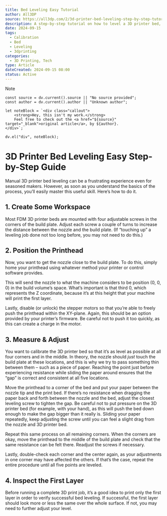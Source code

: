 ```yaml
---
title: Bed Leveling Easy Tutorial
author: All3DP
source: https://all3dp.com/2/3d-printer-bed-leveling-step-by-step-tutorial/
description: A step-by-step tutorial on how to level a 3D printer bed, ensuring optimal print quality by adjusting the bed height and alignment.
date: 2024-09-15
tags:
  - Calibration
  - Bed
  - Leveling
  - 3dprinting
categories:
  - 3D Printing, Tech
type: Article
dateCreated: 2024-09-15 08:00
status: Active
---
```


> [!NOTE]
```dataviewjs
const source = dv.current().source || "No source provided";
const author = dv.current().author || "Unknown author";

let noteBlock = `<div class="callout">
    <strong>Hey, this isn't my work.</strong>
    Feel free to check out the <a href="${source}" target="_blank">original article</a>, by ${author}.
</div>`;

dv.el("div", noteBlock);
```
# 3D Printer Bed Leveling Easy Step-by-Step Guide

Manual 3D printer bed leveling can be a frustrating experience even for seasoned makers. However, as soon as you understand the basics of the process, you’ll easily master this useful skill. Here’s how to do it.

## 1. Create Some Workspace

Most FDM 3D printer beds are mounted with four adjustable screws in the corners of the build plate. Adjust each screw a couple of turns to increase the distance between the nozzle and the build plate. (If “touching up” a leveling job done not too long before, you may not need to do this.)

## 2. Position the Printhead

Now, you want to get the nozzle close to the build plate. To do this, simply home your printhead using whatever method your printer or control software provides.

This will send the nozzle to what the machine considers to be position (0, 0, 0) in the build volume’s space. What’s important is that third 0, which represents the Z coordinate, because it’s at this height that your machine will print the first layer.

Lastly, disable (or unlock) the stepper motors so that you’re able to freely push the printhead within the XY-plane. Again, this should be an option provided by your printer’s firmware. Be careful not to push it too quickly, as this can create a charge in the motor.

## 3. Measure & Adjust

You want to calibrate the 3D printer bed so that it’s as level as possible at all four corners and in the middle. In theory, the nozzle should _just_ touch the build plate at these locations, and this is why we try to pass something thin between them – such as a piece of paper. Reaching the point just before experiencing resistance while sliding the paper around ensures that the “gap” is correct and consistent at all five locations.

Move the printhead to a corner of the bed and put your paper between the nozzle tip and the print bed. If there’s no resistance when dragging the paper back and forth between the nozzle and the bed, adjust the closest leveling screw to tighten the gap. Be careful not to put pressure on the 3D printer bed (for example, with your hand), as this will push the bed down enough to make the gap bigger than it really is. Sliding your paper repeatedly, keep adjusting the screw until you can feel a slight drag from the nozzle and 3D printer bed.

Repeat this same process on all remaining corners. When the corners are okay, move the printhead to the middle of the build plate and check that the same resistance can be felt there. Readjust the screws if necessary.

Lastly, double-check each corner and the center again, as your adjustments in one corner may have affected the others. If that’s the case, repeat the entire procedure until all five points are leveled.

## 4. Inspect the First Layer

Before running a complete 3D print job, it’s a good idea to print only the first layer in order to verify successful bed leveling. If successful, the first layer should look more or less the same over the whole surface. If not, you may need to further adjust your level.
